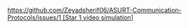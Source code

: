 [https://github.com/Zeyadsherif06/ASURT-Communication-Protocols/issues/1 [Star 1 video simulation]
](https://private-user-images.githubusercontent.com/128320338/498821665-f0533ecf-b0d1-40a4-b512-c9f98e52672e.mp4?jwt=eyJ0eXAiOiJKV1QiLCJhbGciOiJIUzI1NiJ9.eyJpc3MiOiJnaXRodWIuY29tIiwiYXVkIjoicmF3LmdpdGh1YnVzZXJjb250ZW50LmNvbSIsImtleSI6ImtleTUiLCJleHAiOjE3NTk5MjEzMzcsIm5iZiI6MTc1OTkyMTAzNywicGF0aCI6Ii8xMjgzMjAzMzgvNDk4ODIxNjY1LWYwNTMzZWNmLWIwZDEtNDBhNC1iNTEyLWM5Zjk4ZTUyNjcyZS5tcDQ_WC1BbXotQWxnb3JpdGhtPUFXUzQtSE1BQy1TSEEyNTYmWC1BbXotQ3JlZGVudGlhbD1BS0lBVkNPRFlMU0E1M1BRSzRaQSUyRjIwMjUxMDA4JTJGdXMtZWFzdC0xJTJGczMlMkZhd3M0X3JlcXVlc3QmWC1BbXotRGF0ZT0yMDI1MTAwOFQxMDU3MTdaJlgtQW16LUV4cGlyZXM9MzAwJlgtQW16LVNpZ25hdHVyZT1kODBiNTI5ZDNlY2ZmZDIxZmU3Y2E0Y2JmZGE2NWZlMDliNmM5YTYxNTBlZjdiYTVkZTJhNTkzMGY5ZDU2MTg4JlgtQW16LVNpZ25lZEhlYWRlcnM9aG9zdCJ9.ke8qfUbpYDl2K-zoqYAeSpiUVdnTz1rS2nrGsmtjh6M)



